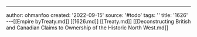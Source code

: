 ---
author: ohmanfoo
created: '2022-09-15'
source: '#todo'
tags: ''
title: '1626'
---[[Empire byTreaty.md]]
[[1626.md]]
[[Treaty.md]]
[[Deconstructing British and Canadian Claims to Ownership of the Historic North West.md]]
